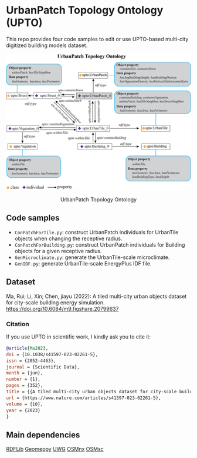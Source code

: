 # UrbanPatch Topology Ontology (UPTO)

This repo provides  four code samples to edit or use UPTO-based multi-city digitized building models dataset.

![Ontology](UPTO.png "Ontology")
<p align = "center"> UrbanPatch Topology Ontology</p>


 ## Code samples
  
  * `ConPatchForTile.py`: construct UrbanPatch individuals for UrbanTile objects when changing the receptive radius.
  * `ConPatchForBuilding.py`: construct UrbanPatch individuals for Building objects for a given receptive radius.
  * `GenMicroclimate.py`: generate the UrbanTile-scale microclimate.
  * `GenIDF.py`: generate UrbanTile-scale EnergyPlus IDF file.


## Dataset
Ma, Rui; Li, Xin; Chen, jiayu (2022): A tiled multi-city urban objects dataset for city-scale building energy simulation. https://doi.org/10.6084/m9.figshare.20799637

### Citation
If you use UPTO in scientific work, I kindly ask you to cite it:

```bibtex
@article{Ma2023,
doi = {10.1038/s41597-023-02261-5},
issn = {2052-4463},
journal = {Scientific Data},
month = {jun},
number = {1},
pages = {352},
title = {{A tiled multi-city urban objects dataset for city-scale building energy simulation}},
url = {https://www.nature.com/articles/s41597-023-02261-5},
volume = {10},
year = {2023}
}
```

## Main dependencies 
[RDFLib](https://pypi.org/project/rdflib/) 
[Geomeppy](https://pypi.org/project/geomeppy/) 
[UWG](https://pypi.org/project/uwg/) 
[OSMnx](https://pypi.org/project/osmnx/) 
[OSMsc](https://pypi.org/project/osmsc/) 







